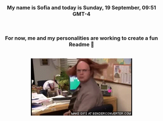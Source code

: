 


<div align="center">
<h3 >My name is Sofia and today is Sunday, 19 September, 09:51 GMT-4</h3><br>
<h3 >For now, me and my personalities are working to create a fun Readme 👋
</h3><br>
<img src='img/dwight.gif' alt='working...'/>
</div>
